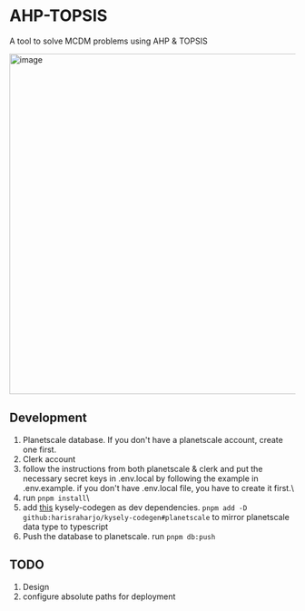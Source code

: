 # AHP-TOPSIS

A tool to solve MCDM problems using AHP & TOPSIS

<img width="600" alt="image" src="https://github.com/harisraharjo/ahp-topsis/assets/34530664/40993e83-8a1b-430a-b540-72fd8f93e74e">

## Development

1. Planetscale database. If you don't have a planetscale account, create one first.
2. Clerk account
3. follow the instructions from both planetscale & clerk and put the necessary secret keys in .env.local by following the example in .env.example. if you don't have .env.local file, you have to create it first.\
4. run `pnpm install`\
5. add [this](github:harisraharjo/kysely-codegen#planetscale) kysely-codegen as dev dependencies. `pnpm add -D github:harisraharjo/kysely-codegen#planetscale` to mirror planetscale data type to typescript
6. Push the database to planetscale. run `pnpm db:push`

## TODO

1. Design
2. configure absolute paths for deployment
